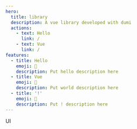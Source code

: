 ```yaml
---
hero:
  title: library
  description: A vue library developed with dumi
  actions:
    - text: Hello
      link: /
    - text: Vue
      link: /
features:
  - title: Hello
    emoji: 💎
    description: Put hello description here
  - title: Vue
    emoji: 🌈
    description: Put world description here
  - title: '!'
    emoji: 🚀
    description: Put ! description here
---
```


UI
